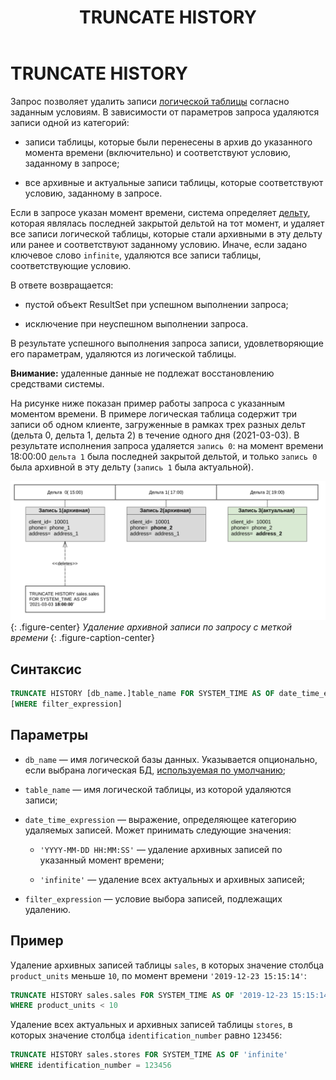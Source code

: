 ﻿---
layout: default
title: TRUNCATE HISTORY
nav_order: 29
parent: Запросы SQL+
grand_parent: Справочная информация
has_children: false
has_toc: false
---

# TRUNCATE HISTORY

Запрос позволяет удалить записи [логической таблицы](../../../Обзор_понятий_компонентов_и_связей/Основные_понятия/Логическая_таблица/Логическая_таблица.md) 
согласно заданным условиям. В зависимости от параметров запроса удаляются записи одной из категорий:

*   записи таблицы, которые были перенесены в архив до указанного момента времени (включительно) и 
    соответствуют условию, заданному в запросе;

*   все архивные и актуальные записи таблицы, которые соответствуют условию, заданному в запросе.


Если в запросе указан момент времени, система определяет [дельту](../../../Обзор_понятий_компонентов_и_связей/Основные_понятия/Дельта/Дельта.md), 
которая являлась последней закрытой дельтой на тот момент, и удаляет все записи логической таблицы, 
которые стали архивными в эту дельту или ранее и соответствуют заданному условию. Иначе, если задано 
ключевое слово `infinite`, удаляются все записи таблицы, соответствующие условию.

В ответе возвращается:

*   пустой объект ResultSet при успешном выполнении запроса;

*   исключение при неуспешном выполнении запроса.

В результате успешного выполнения запроса записи, удовлетворяющие его параметрам, удаляются из логической 
таблицы.

**Внимание:** удаленные данные не подлежат восстановлению средствами системы.

На рисунке ниже показан пример работы запроса с указанным моментом времени. В примере логическая таблица 
содержит три записи об одном клиенте, загруженные в рамках трех разных дельт (дельта 0, дельта 1, дельта 2) 
в течение одного дня (2021-03-03). В результате исполнения запроса удаляется `запись 0`: на момент 
времени 18:00:00 `дельта 1` была последней закрытой дельтой, и только `запись 0` была архивной в эту 
дельту (`запись 1` была актуальной).

![](truncate_history.svg)
{: .figure-center}
*Удаление архивной записи по запросу с меткой времени*
{: .figure-caption-center}

## Синтаксис

```sql
TRUNCATE HISTORY [db_name.]table_name FOR SYSTEM_TIME AS OF date_time_expression
[WHERE filter_expression]
```
## Параметры

*   `db_name` — имя логической базы данных. Указывается опционально, если выбрана логическая БД, 
    [используемая по умолчанию](../../../Работа_с_системой/Другие_функции/Определение_логической_БД_по_умолчанию/Определение_логической_БД_по_умолчанию.md);

*   `table_name` — имя логической таблицы, из которой удаляются записи;

*   `date_time_expression` — выражение, определяющее категорию удаляемых записей. Может принимать 
    следующие значения:

    *   `'YYYY-MM-DD HH:MM:SS'` — удаление архивных записей по указанный момент времени;

    *   `'infinite'` — удаление всех актуальных и архивных записей;

*   `filter_expression` — условие выбора записей, подлежащих удалению.


## Пример

Удаление архивных записей таблицы `sales`, в которых значение столбца `product_units` меньше `10`, 
по момент времени `'2019-12-23 15:15:14'`:
```sql
TRUNCATE HISTORY sales.sales FOR SYSTEM_TIME AS OF '2019-12-23 15:15:14'
WHERE product_units < 10
```
Удаление всех актуальных и архивных записей таблицы `stores`, в которых значение столбца 
`identification_number` равно `123456`:
```sql
TRUNCATE HISTORY sales.stores FOR SYSTEM_TIME AS OF 'infinite'
WHERE identification_number = 123456
```